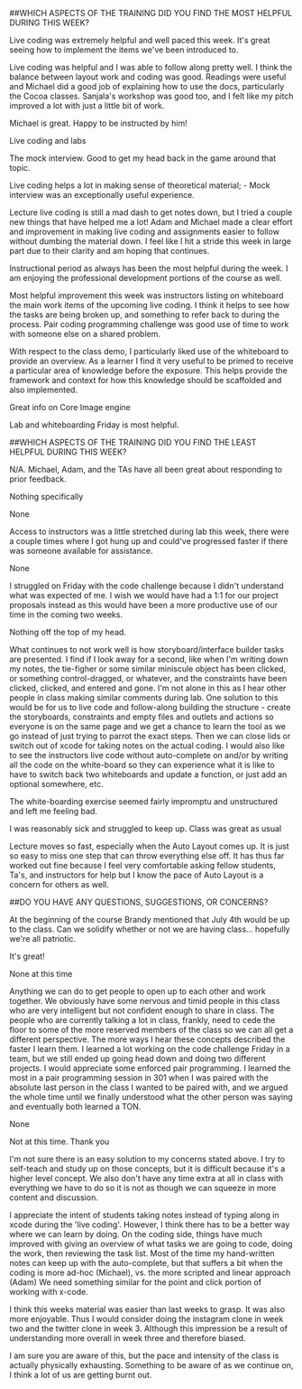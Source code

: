 ##WHICH ASPECTS OF THE TRAINING DID YOU FIND THE MOST HELPFUL DURING THIS WEEK?

Live coding was extremely helpful and well paced this week. It's great seeing how to implement the items we've been introduced to.

Live coding was helpful and I was able to follow along pretty well. I think the balance between layout work and coding was good. Readings were useful and Michael did a good job of explaining how to use the docs, particularly the Cocoa classes. Sanjala's workshop was good too, and I felt like my pitch improved a lot with just a little bit of work.

Michael is great. Happy to be instructed by him!

Live coding and labs

The mock interview. Good to get my head back in the game around that topic.

Live coding helps a lot in making sense of theoretical material; - Mock interview was an exceptionally useful experience.

Lecture live coding is still a mad dash to get notes down, but I tried a couple new things that have helped me a lot! Adam and Michael made a clear effort and improvement in making live coding and assignments easier to follow without dumbing the material down. I feel like I hit a stride this week in large part due to their clarity and am hoping that continues.

Instructional period as always has been the most helpful during the week. I am enjoying the professional development portions of the course as well.

Most helpful improvement this week was instructors listing on whiteboard the main work items of the upcoming live coding. I think it helps to see how the tasks are being broken up, and something to refer back to during the process. Pair coding programming challenge was good use of time to work with someone else on a shared problem.

With respect to the class demo, I particularly liked use of the whiteboard to provide an overview. As a learner I find it very useful to be primed to receive a particular area of knowledge before the exposure. This helps provide the framework and context for how this knowledge should be scaffolded and also implemented.

Great info on Core Image engine

Lab and whiteboarding Friday is most helpful.

##WHICH ASPECTS OF THE TRAINING DID YOU FIND THE LEAST HELPFUL DURING THIS WEEK?

N/A. Michael, Adam, and the TAs have all been great about responding to prior feedback.

Nothing specifically

None

Access to instructors was a little stretched during lab this week, there were a couple times where I got hung up and could've progressed faster if there was someone available for assistance.

None

I struggled on Friday with the code challenge because I didn't understand what was expected of me. I wish we would have had a 1:1 for our project proposals instead as this would have been a more productive use of our time in the coming two weeks.

Nothing off the top of my head.

What continues to not work well is how storyboard/interface builder tasks are presented. I find if I look away for a second, like when I'm writing down my notes, the tie-figher or some similar miniscule object has been clicked, or something control-dragged, or whatever, and the constraints have been clicked, clicked, and entered and gone. I'm not alone in this as I hear other people in class making similar comments during lab. One solution to this would be for us to live code and follow-along building the structure - create the storyboards, constraints and empty files and outlets and actions so everyone is on the same page and we get a chance to learn the tool as we go instead of just trying to parrot the exact steps. Then we can close lids or switch out of xcode for taking notes on the actual coding. I would also like to see the instructors live code without auto-complete on and/or by writing all the code on the white-board so they can experience what it is like to have to switch back two whiteboards and update a function, or just add an optional somewhere, etc.

The white-boarding exercise seemed fairly impromptu and unstructured and left me feeling bad.

I was reasonably sick and struggled to keep up. Class was great as usual

Lecture moves so fast, especially when the Auto Layout comes up. It is just so easy to miss one step that can throw everything else off. It has thus far worked out fine because I feel very comfortable asking fellow students, Ta's, and instructors for help but I know the pace of Auto Layout is a concern for others as well.

##DO YOU HAVE ANY QUESTIONS, SUGGESTIONS, OR CONCERNS?

At the beginning of the course Brandy mentioned that July 4th would be up to the class. Can we solidify whether or not we are having class... hopefully we're all patriotic.

It's great!

None at this time

Anything we can do to get people to open up to each other and work together. We obviously have some nervous and timid people in this class who are very intelligent but not confident enough to share in class. The people who are currently talking a lot in class, frankly, need to cede the floor to some of the more reserved members of the class so we can all get a different perspective. The more ways I hear these concepts described the faster I learn them. I learned a lot working on the code challenge Friday in a team, but we still ended up going head down and doing two different projects. I would appreciate some enforced pair programming. I learned the most in a pair programming session in 301 when I was paired with the absolute last person in the class I wanted to be paired with, and we argued the whole time until we finally understood what the other person was saying and eventually both learned a TON.

None

Not at this time. Thank you

I'm not sure there is an easy solution to my concerns stated above. I try to self-teach and study up on those concepts, but it is difficult because it's a higher level concept. We also don't have any time extra at all in class with everything we have to do so it is not as though we can squeeze in more content and discussion.

I appreciate the intent of students taking notes instead of typing along in xcode during the 'live coding'. However, I think there has to be a better way where we can learn by doing. On the coding side, things have much improved with giving an overview of what tasks we are going to code, doing the work, then reviewing the task list. Most of the time my hand-written notes can keep up with the auto-complete, but that suffers a bit when the coding is more ad-hoc (Michael), vs. the more scripted and linear approach (Adam) We need something similar for the point and click portion of working with x-code.

I think this weeks material was easier than last weeks to grasp. It was also more enjoyable. Thus I would consider doing the instagram clone in week two and the twitter clone in week 3. Although this impression be a result of understanding more overall in week three and therefore biased.

I am sure you are aware of this, but the pace and intensity of the class is actually physically exhausting. Something to be aware of as we continue on, I think a lot of us are getting burnt out.
